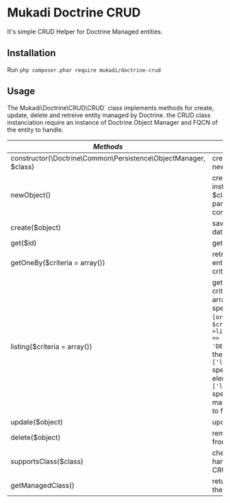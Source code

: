 Mukadi Doctrine CRUD
====================

It's simple CRUD Helper for Doctrine Managed entities.

## Installation

Run `php composer.phar require mukadi/doctrine-crud`

## Usage

The Mukadi\Doctrine\CRUD\CRUD` class implements methods for create, update, delete and retreive entity managed by Doctrine. the CRUD class instanciation require an instance of Doctrine Object Manager and FQCN of the entity to handle.

*Methods* | *Description*
--- | ---
constructor(\Doctrine\Common\Persistence\ObjectManager, $class) | create an CRUD new instance
newObject() | create an new instance of type $class passed as parameter in the constructor
create($object) | save $object to the database
get($id) | get entity by id
getOneBy($criteria = array()) | retreive a single entity from some criteria
listing($criteria = array()) | get a set of entity by criteria. the criteria array accept some specials keys: `[orderBy]` (eg: `$crud->listing(['orderBy' => ['time' => 'DESC']])`).for order the result. The `['limit']['first']` specify the first element and the key `['limit']['max']` specify the maximum element to fetch
update($object) | update an enetity
delete($object) | remove an entity from the database
supportsClass($class) | check if a class is handled by the CRUD isntance
getManagedClass() | return the FQCN of the managed entity